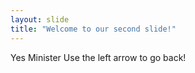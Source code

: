 ```yaml
---
layout: slide
title: "Welcome to our second slide!"
---
```

Yes Minister
Use the left arrow to go back!
